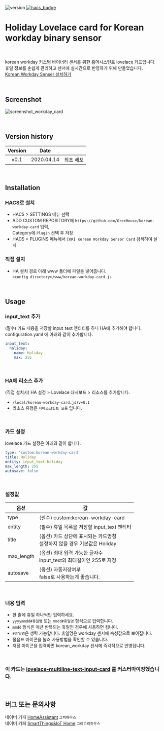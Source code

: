 ![version](https://img.shields.io/badge/version-0.1-blue)
[![hacs_badge](https://img.shields.io/badge/HACS-Custom-orange.svg)](https://github.com/custom-components/hacs)

# Holiday Lovelace card for Korean workday binary sensor

<br>

korean workday 커스텀 바이너리 센서를 위한 홈어시스턴트 lovelace 카드입니다.\
휴일 정보를 손쉽게 관리하고 센서에 실시간으로 반영하기 위해 만들었습니다.\
[Korean Workday Senser 설치하기](https://github.com/GrecHouse/korean_workday)

<br>

## Screenshot

![screenshot_workday_card](https://user-images.githubusercontent.com/49514473/79179537-cff36e80-7e42-11ea-8214-f42edbbc5703.png)

<br>

## Version history
| Version | Date        |               |
| :-----: | :---------: | ------------- |
| v0.1    | 2020.04.14  | 최초 배포 |

<br>

## Installation

### HACS로 설치
- HACS > SETTINGS 메뉴 선택
- ADD CUSTOM REPOSITORY에 `https://github.com/GrecHouse/korean-workday-card` 입력, \
  Category에 `Plugin` 선택 후 저장
- HACS > PLUGINS 메뉴에서 `[KR] Korean Workday Sensor Card` 검색하여 설치

### 직접 설치
- HA 설치 경로 아래 www 폴더에 파일을 넣어줍니다.\
`<config directory>/www/korean-workday-card.js`

<br>

## Usage

### input_text 추가

(필수) 카드 내용을 저장할 input_text 엔티티를 하나 HA에 추가해야 합니다.\
configuration.yaml 에 아래와 같이 추가합니다.

```yaml
input_text:
  holiday:
    name: Holiday
    max: 255
```
<br>

###  HA에 리소스 추가
(직접 설치시) HA 설정 > Lovelace 대시보드 > 리소스를 추가합니다.
- `/local/korean-workday-card.js?v=0.1`
- 리소스 유형은 `자바스크립트 모듈` 입니다.
<br>

### 카드 설정
lovelace 카드 설정은 아래와 같이 합니다.
```yaml
type: 'custom:korean-workday-card'
title: Holiday
entity: input_text.holiday
max_length: 255
autosave: false
```
<br>

### 설정값

|옵션|값|
|--|--|
|type| (필수) custom:korean-workday-card |
|entity| (필수) 휴일 목록을 저장할 input_text 엔티티 |
|title| (옵션) 카드 상단에 표시되는 카드명칭<br>설정하지 않을 경우 기본값은 Holiday |
|max_length| (옵션) 최대 입력 가능한 글자수<br>input_text의 최대길이인 255로 지정 |
|autosave| (옵션) 자동저장여부<br>false로 사용하는게 좋습니다.|
<br>

### 내용 입력

- 한 줄에 휴일 하나씩만 입력하세요.
- `yyyymmdd#휴일명` 또는 `mmdd#휴일명` 형식으로 입력합니다.
- `mmdd` 형식은 매년 반복되는 휴일인 경우에 사용하면 됩니다.
- `#휴일명`은 생략 가능합니다. 휴일명은 workday 센서에 속성값으로 보여집니다.
- 물음표 아이콘을 눌러 사용방법을 확인할 수 있습니다.
- 저장 아이콘을 입력하면 korean_workday 센서에 즉각적으로 반영됩니다.

<br>

### 이 카드는 [lovelace-multiline-text-input-card](https://github.com/faeibson/lovelace-multiline-text-input-card) 를 커스터마이징했습니다.

<br>

## 버그 또는 문의사항
네이버 카페 [HomeAssistant](https://cafe.naver.com/koreassistant/) `그렉하우스` \
네이버 카페 [SmartThings&IoT Home](https://cafe.naver.com/stsmarthome/) `그레고리하우스`

